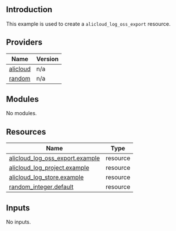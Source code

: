 <!-- BEGIN_TF_DOCS -->
## Introduction

This example is used to create a `alicloud_log_oss_export` resource.

## Providers

| Name | Version |
|------|---------|
| <a name="provider_alicloud"></a> [alicloud](#provider\_alicloud) | n/a |
| <a name="provider_random"></a> [random](#provider\_random) | n/a |

## Modules

No modules.

## Resources

| Name | Type |
|------|------|
| [alicloud_log_oss_export.example](https://registry.terraform.io/providers/aliyun/alicloud/latest/docs/resources/log_oss_export) | resource |
| [alicloud_log_project.example](https://registry.terraform.io/providers/aliyun/alicloud/latest/docs/resources/log_project) | resource |
| [alicloud_log_store.example](https://registry.terraform.io/providers/aliyun/alicloud/latest/docs/resources/log_store) | resource |
| [random_integer.default](https://registry.terraform.io/providers/hashicorp/random/latest/docs/resources/integer) | resource |

## Inputs

No inputs.
<!-- END_TF_DOCS -->    